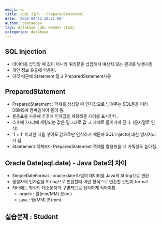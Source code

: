 ```yaml
---
emoji: 🪤
title: JDBC 2일차 - PreparedStatement
date: '2022-04-12 22:21:00'
author: bontaedev
tags: database jdbc webdev study
categories: database
---
```


## SQL Injection

- 데이터를 삽입할 때 값이 아니라 쿼리문을 삽입해서 예상치 않는 결과를 발생시킴
- 개인 정보 유출에 악용됨.
- 이것 때문에 Statement 말고 PreparedStatement사용

## PreparedStatement

- PreparedStatement : 객체를 생성할 때 인자값으로 넘겨주는 SQL문을 미리 DBMS에 컴파일하여 올려 둠.
- 물음표를 사용해 추후에 인자값을 세팅해줄 자리를 표시한다.
- 추후에 ?자리에 세팅되는 값은 말그대로 값 그 자체로 들어가게 된다. (문자열로 인식)
- '1 = 1' 이러한 식을 넣어도 값으로만 인식하기 때문에 SQL Inject에 대한 방지처리가 됨.
- Staetement 객체보다 PreparedStatement 객체를 활용했을 때 가독성도 높아짐.

## Oracle Date(sql.date) - Java Date의 차이

- SimpleDateFormat : oracle date 타입의 데이터를 Java의 String으로 변환
- 생성자의 인자값을 String으로 변환할때 어떤 형식으로 변환할 것인지 format
- 자바에는 형식의 대소문자가 구별되므로 정확하게 적어야함.
  - oracle : 월(mm/MM) 분(mi)
  - java : 월(MM) 분(mm)

## 실습문제 : Student

```toc

```
